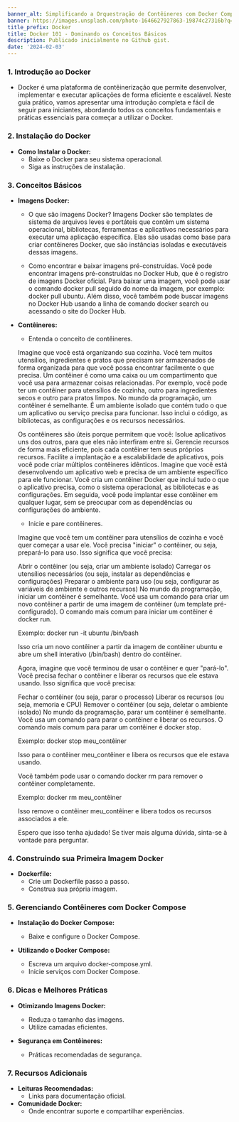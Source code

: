 ```yaml
---
banner_alt: Simplificando a Orquestração de Contêineres com Docker Compose
banner: https://images.unsplash.com/photo-1646627927863-19874c27316b?q=80&w=2128&auto=format&fit=crop&ixlib=rb-4.0.3&ixid=M3wxMjA3fDB8MHxwaG90by1wYWdlfHx8fGVufDB8fHx8fA%3D%3D
title_prefix: Docker
title: Docker 101 - Dominando os Conceitos Básicos
description: Publicado inicialmente no Github gist.
date: '2024-02-03'
---
```



### 1. Introdução ao Docker

   - Docker é uma plataforma de contêinerização que permite desenvolver, implementar e executar aplicações de forma eficiente e escalável. Neste guia prático, vamos apresentar uma introdução completa e fácil de seguir para iniciantes, abordando todos os conceitos fundamentais e práticas essenciais para começar a utilizar o Docker.

### 2. Instalação do Docker

   - **Como Instalar o Docker:**
     - Baixe o Docker para seu sistema operacional.
     - Siga as instruções de instalação.

### 3. Conceitos Básicos

   - **Imagens Docker:**
     - O que são imagens Docker?
     Imagens Docker são templates de sistema de arquivos leves e portáteis que contêm um sistema operacional, bibliotecas, ferramentas e aplicativos necessários para executar uma aplicação específica. Elas são usadas como base para criar contêineres Docker, que são instâncias isoladas e executáveis dessas imagens.

     - Como encontrar e baixar imagens pré-construídas.
     Você pode encontrar imagens pré-construídas no Docker Hub, que é o registro de imagens Docker oficial. Para baixar uma imagem, você pode usar o comando docker pull seguido do nome da imagem, por exemplo: docker pull ubuntu. Além disso, você também pode buscar imagens no Docker Hub usando a linha de comando docker search ou acessando o site do Docker Hub.

   - **Contêineres:**
     - Entenda o conceito de contêineres.

     Imagine que você está organizando sua cozinha. Você tem muitos utensílios, ingredientes e pratos que precisam ser armazenados de forma organizada para que você possa encontrar facilmente o que precisa.
     Um contêiner é como uma caixa ou um compartimento que você usa para armazenar coisas relacionadas. Por exemplo, você pode ter um contêiner para utensílios de cozinha, outro para ingredientes secos e outro para pratos limpos.
     No mundo da programação, um contêiner é semelhante. É um ambiente isolado que contém tudo o que um aplicativo ou serviço precisa para funcionar. Isso inclui o código, as bibliotecas, as configurações e os recursos necessários.
     
     Os contêineres são úteis porque permitem que você:
     Isolue aplicativos uns dos outros, para que eles não interfiram entre si.
     Gerencie recursos de forma mais eficiente, pois cada contêiner tem seus próprios recursos.
     Facilite a implantação e a escalabilidade de aplicativos, pois você pode criar múltiplos contêineres idênticos.
     Imagine que você está desenvolvendo um aplicativo web e precisa de um ambiente específico para ele funcionar. Você cria um contêiner Docker que inclui tudo o que o aplicativo precisa, como o sistema operacional, as bibliotecas e as configurações. Em seguida, você pode implantar esse contêiner em qualquer lugar, sem se preocupar com as dependências ou configurações do ambiente.

     - Inicie e pare contêineres.

     Imagine que você tem um contêiner para utensílios de cozinha e você quer começar a usar ele. Você precisa "iniciar" o contêiner, ou seja, prepará-lo para uso. Isso significa que você precisa:

     Abrir o contêiner (ou seja, criar um ambiente isolado)
     Carregar os utensílios necessários (ou seja, instalar as dependências e configurações)
     Preparar o ambiente para uso (ou seja, configurar as variáveis de ambiente e outros recursos)
     No mundo da programação, iniciar um contêiner é semelhante. Você usa um comando para criar um novo contêiner a partir de uma imagem de contêiner (um template pré-configurado). O comando mais comum para iniciar um contêiner é docker run.

     Exemplo: docker run -it ubuntu /bin/bash 

     Isso cria um novo contêiner a partir da imagem de contêiner ubuntu e abre um shell interativo (/bin/bash) dentro do contêiner.

     Agora, imagine que você terminou de usar o contêiner e quer "pará-lo". Você precisa fechar o contêiner e liberar os recursos que ele estava usando. Isso significa que você precisa:

     Fechar o contêiner (ou seja, parar o processo)
     Liberar os recursos (ou seja, memoria e CPU)
     Remover o contêiner (ou seja, deletar o ambiente isolado)
     No mundo da programação, parar um contêiner é semelhante. Você usa um comando para parar o contêiner e liberar os recursos. O comando mais comum para parar um contêiner é docker stop.

     Exemplo: docker stop meu_contêiner

     Isso para o contêiner meu_contêiner e libera os recursos que ele estava usando.

     Você também pode usar o comando docker rm para remover o contêiner completamente.

     Exemplo: docker rm meu_contêiner

     Isso remove o contêiner meu_contêiner e libera todos os recursos associados a ele.

     Espero que isso tenha ajudado! Se tiver mais alguma dúvida, sinta-se à vontade para perguntar.

### 4. Construindo sua Primeira Imagem Docker

   - **Dockerfile:**
     - Crie um Dockerfile passo a passo.
     - Construa sua própria imagem.

### 5. Gerenciando Contêineres com Docker Compose

   - **Instalação do Docker Compose:**
     - Baixe e configure o Docker Compose.

   - **Utilizando o Docker Compose:**
     - Escreva um arquivo docker-compose.yml.
     - Inicie serviços com Docker Compose.

### 6. Dicas e Melhores Práticas

   - **Otimizando Imagens Docker:**
     - Reduza o tamanho das imagens.
     - Utilize camadas eficientes.

   - **Segurança em Contêineres:**
     - Práticas recomendadas de segurança.

### 7. Recursos Adicionais

   - **Leituras Recomendadas:**
     - Links para documentação oficial.
   - **Comunidade Docker:**
     - Onde encontrar suporte e compartilhar experiências.